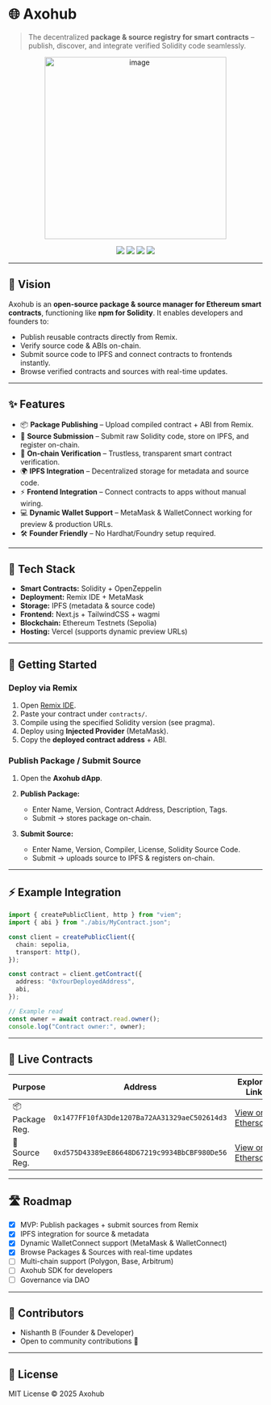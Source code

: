 # 🌐 Axohub

> The decentralized **package & source registry for smart contracts** – publish, discover, and integrate verified Solidity code seamlessly.

<p align="center">
  <img width="360" height="360" alt="image" src="https://github.com/user-attachments/assets/38d12441-41c1-4f23-af43-659d48ce4e02" />
</p>


<p align="center">
  <a href="#"><img src="https://img.shields.io/badge/status-Completed-brightgreen" /></a>
  <a href="#"><img src="https://img.shields.io/badge/license-MIT-blue.svg" /></a>
  <a href="#"><img src="https://img.shields.io/badge/deployed-Sepolia%20%7C%20Vercel-purple" /></a>
  <a href="#"><img src="https://img.shields.io/badge/tool-Remix-orange" /></a>
</p>  

---

## 🚀 Vision

Axohub is an **open-source package & source manager for Ethereum smart contracts**, functioning like **npm for Solidity**. It enables developers and founders to:

* Publish reusable contracts directly from Remix.
* Verify source code & ABIs on-chain.
* Submit source code to IPFS and connect contracts to frontends instantly.
* Browse verified contracts and sources with real-time updates.

---

## ✨ Features

* 📦 **Package Publishing** – Upload compiled contract + ABI from Remix.
* 📝 **Source Submission** – Submit raw Solidity code, store on IPFS, and register on-chain.
* 🔐 **On-chain Verification** – Trustless, transparent smart contract verification.
* 🌍 **IPFS Integration** – Decentralized storage for metadata and source code.
* ⚡ **Frontend Integration** – Connect contracts to apps without manual wiring.
* 💻 **Dynamic Wallet Support** – MetaMask & WalletConnect working for preview & production URLs.
* 🛠️ **Founder Friendly** – No Hardhat/Foundry setup required.

---

## 📂 Tech Stack

* **Smart Contracts:** Solidity + OpenZeppelin
* **Deployment:** Remix IDE + MetaMask
* **Storage:** IPFS (metadata & source code)
* **Frontend:** Next.js + TailwindCSS + wagmi
* **Blockchain:** Ethereum Testnets (Sepolia)
* **Hosting:** Vercel (supports dynamic preview URLs)

---

## 🔧 Getting Started

### Deploy via Remix

1. Open [Remix IDE](https://remix.ethereum.org).
2. Paste your contract under `contracts/`.
3. Compile using the specified Solidity version (see pragma).
4. Deploy using **Injected Provider** (MetaMask).
5. Copy the **deployed contract address** + ABI.

### Publish Package / Submit Source

1. Open the **Axohub dApp**.
2. **Publish Package:**

   * Enter Name, Version, Contract Address, Description, Tags.
   * Submit → stores package on-chain.
3. **Submit Source:**

   * Enter Name, Version, Compiler, License, Solidity Source Code.
   * Submit → uploads source to IPFS & registers on-chain.

---

## ⚡ Example Integration

```ts
import { createPublicClient, http } from "viem";
import { abi } from "./abis/MyContract.json";

const client = createPublicClient({
  chain: sepolia,
  transport: http(),
});

const contract = client.getContract({
  address: "0xYourDeployedAddress",
  abi,
});

// Example read
const owner = await contract.read.owner();
console.log("Contract owner:", owner);
```

---

## 🔗 Live Contracts

| Purpose         | Address                                      | Explorer Link                                                                                        |
| --------------- | -------------------------------------------- | ---------------------------------------------------------------------------------------------------- |
| 📦 Package Reg. | `0x1477FF10fA3Dde1207Ba72AA31329aeC502614d3` | [View on Etherscan](https://sepolia.etherscan.io/address/0x1477FF10fA3Dde1207Ba72AA31329aeC502614d3) |
| 📝 Source Reg.  | `0xd575D43389eE86648D67219c9934BbCBF980De56` | [View on Etherscan](https://sepolia.etherscan.io/address/0xd575D43389eE86648D67219c9934BbCBF980De56) |

---

## 🛣️ Roadmap

* [x] MVP: Publish packages + submit sources from Remix
* [x] IPFS integration for source & metadata
* [x] Dynamic WalletConnect support (MetaMask & WalletConnect)
* [x] Browse Packages & Sources with real-time updates
* [ ] Multi-chain support (Polygon, Base, Arbitrum)
* [ ] Axohub SDK for developers
* [ ] Governance via DAO

---

## 👥 Contributors

* Nishanth B (Founder & Developer)
* Open to community contributions 🚀

---

## 📜 License

MIT License © 2025 Axohub
